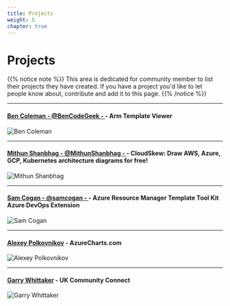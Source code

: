 ```yaml
---
title: Projects
weight: 5
chapter: true
---
```


# **Projects**

{{% notice note %}}
This area is dedicated for community member to list their projects they have created. If you have a project you'd like to let people know about, contribute and add it to this page.
{{% /notice %}}

---

#### [Ben Coleman - @BenCodeGeek - ](https://marketplace.visualstudio.com/items?itemName=bencoleman.armview) - Arm Template Viewer
![Ben Coleman](/images/projects/armviewer.png?width=50pc)

---

#### [Mithun Shanbhag - @MithunShanbhag - ](https://www.cloudskew.com) - CloudSkew: Draw AWS, Azure, GCP, Kubernetes architecture diagrams for free!
![Mithun Shanbhag](/images/projects/cloudskew.png?width=50pc)	

---

#### [Sam Cogan - @samcogan - ](https://github.com/sam-cogan/arm-ttk-extension) - Azure Resource Manager Template Tool Kit Azure DevOps Extension
![Sam Cogan](/images/projects/arm-ttk.png?width=50pc)	

---
#### [Alexey Polkovnikov](https://azurecharts.com/) - AzureCharts.com
![Alexey Polkovnikov](/images/projects/azurecharts.PNG?width=50pc)

---
#### [Garry Whittaker](https://communityconnect.site/) - UK Community Connect
![Garry Whittaker](/images/projects/CommunityConnect.PNG?width=50pc)

